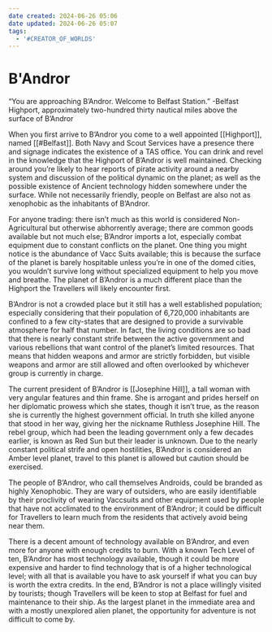 ```yaml
---
date created: 2024-06-26 05:06
date updated: 2024-06-26 05:07
tags:
  - '#CREATOR_OF_WORLDS'
---
```


# B'Andror

“You are approaching B’Andror. Welcome to Belfast Station.” -Belfast Highport, approximately two-hundred thirty nautical miles above the surface of B’Andror

When you first arrive to B’Andror you come to a well appointed [[Highport]], named [[#Belfast]]. Both Navy and Scout Services have a presence there and signage indicates the existence of a TAS office. You can drink and revel in the knowledge that the Highport of B’Andror is well maintained. Checking around you’re likely to hear reports of pirate activity around a nearby system and discussion of the political dynamic on the planet; as well as the possible existence of Ancient technology hidden somewhere under the surface. While not necessarily friendly, people on Belfast are also not as xenophobic as the inhabitants of B’Andror.

For anyone trading: there isn’t much as this world is considered Non-Agricultural but otherwise abhorrently average; there are common goods available but not much else; B’Andror imports a lot, especially combat equipment due to constant conflicts on the planet.
One thing you might notice is the abundance of Vacc Suits available; this is because the surface of the planet is barely hospitable unless you’re in one of the domed cities, you wouldn’t survive long without specialized equipment to help you move and breathe.
The planet of B’Andror is a much different place than the Highport the Travellers will likely encounter first.

B’Andror is not a crowded place but it still has a well established population; especially considering that their population of 6,720,000 inhabitants are confined to a few city-states that are designed to provide a survivable atmosphere for half that number. In fact, the living conditions are so bad that there is nearly constant strife between the active government and various rebellions that want control of the planet’s limited resources. That means that hidden weapons and armor are strictly forbidden, but visible weapons and armor are still allowed and often overlooked by whichever group is currently in charge.

The current president of B’Andror is [[Josephine Hill]], a tall woman with very angular features and thin frame. She is arrogant and prides herself on her diplomatic prowess which she states, though it isn’t true, as the reason she is currently the highest government official. In truth she killed anyone that stood in her way, giving her the nickname Ruthless Josephine Hill. The rebel group, which had been the leading government only a few decades earlier, is known as Red Sun but their leader is unknown. Due to the nearly constant political strife and open hostilities, B’Andror is considered an Amber level planet, travel to this planet is allowed but caution should be exercised.

The people of B’Andror, who call themselves Androids, could be branded as highly Xenophobic. They are wary of outsiders, who are easily identifiable by their proclivity of wearing Vaccsuits and other equipment used by people that have not acclimated to the environment of B’Andror; it could be difficult for Travellers to learn much from the residents that actively avoid being near them.

There is a decent amount of technology available on B’Andror, and even more for anyone with enough credits to burn. With a known Tech Level of ten, B’Andror has most technology available, though it could be more expensive and harder to find technology that is of a higher technological level; with all that is available you have to ask yourself if what you can buy is worth the extra credits. In
the end, B’Andror is not a place willingly visited by tourists; though Travellers will be keen to stop at Belfast for fuel and maintenance to their ship. As the largest planet in the immediate area and with a mostly unexplored alien planet, the opportunity for adventure is not difficult to come by.
